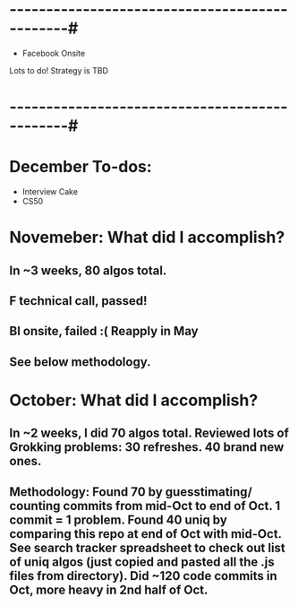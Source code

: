

# ----------------------------------------------#

* Facebook Onsite 

Lots to do! Strategy is TBD 

# ----------------------------------------------#



# December To-dos: 
* Interview Cake 
* CS50 


# Novemeber: What did I accomplish?
## In ~3 weeks, 80 algos total. 
## F technical call, passed! 
## Bl onsite, failed :( Reapply in May 
## See below methodology.



# October: What did I accomplish?
## In ~2 weeks, I did 70 algos total. Reviewed lots of Grokking problems: 30 refreshes. 40 brand new ones. 

## Methodology: Found 70 by guesstimating/ counting commits from mid-Oct to end of Oct. 1 commit = 1 problem. Found 40 uniq by comparing this repo at end of Oct with mid-Oct. See search tracker spreadsheet to check out list of uniq algos (just copied and pasted all the .js files from directory). Did ~120 code commits in Oct, more heavy in 2nd half of Oct. 
